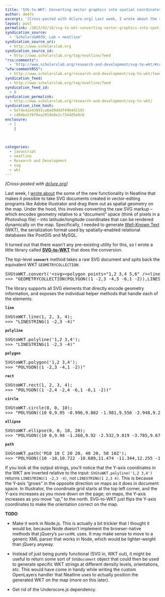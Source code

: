 ```yaml
---
title: 'SVG-to-WKT: Converting vector graphics into spatial coordinates'
author: dm4fn
excerpt: '[Cross-posted with dclure.org] Last week, I wrote about the some of the new functionality in Neatline that makes it possible to take SVG documents created in vector-editing programs like Adobe Illustrator and drag them out as spatial geometry on the map. Under the hood, this involves converting the raw SVG markup &ndash; which encodes geometry&hellip;. <a href="http://www.scholarslab.org/research-and-development/svg-to-wkt/">More.</a>'
layout: post
permalink: /2013/02/18/svg-to-wkt-converting-vector-graphics-into-spatial-coordinates/
syndication_source:
  - 'Scholars&#039; Lab » neatline'
syndication_source_uri:
  - http://www.scholarslab.org
syndication_source_id:
  - http://www.scholarslab.org/tag/neatline/feed
"rss:comments":
  - 'http://www.scholarslab.org/research-and-development/svg-to-wkt/#comments'
"wfw:commentRSS":
  - http://www.scholarslab.org/research-and-development/svg-to-wkt/feed/
syndication_feed:
  - http://www.scholarslab.org/tag/neatline/feed
syndication_feed_id:
  - 8
syndication_permalink:
  - http://www.scholarslab.org/research-and-development/svg-to-wkt/
syndication_item_hash:
  - 5e7de42e43891ca6ed9dddf496442193
  - cd94be576f8ea2919e8e2c7344d5e8c0
enclosure:
  - |
    |
        
        
        
categories:
  - javascript
  - neatline
  - Research and Development
  - svg
  - wkt
---
```

*[Cross-posted with [dclure.org][1]]*

Last week, I [wrote about][2] the some of the new functionality in Neatline that makes it possible to take SVG documents created in vector-editing programs like Adobe Illustrator and drag them out as spatial geometry on the map. Under the hood, this involves converting the raw SVG markup &#8211; which encodes geometry relative to a &#8220;document&#8221; space (think of pixels in a Photoshop file) &#8211; into latitude/longitude coordinates that can be rendered dynamically on the map. Specifically, I needed to generate [Well-Known Text][3] (WKT), the serialization format used by spatially-enabled relational databases like PostGIS and MySQL.

It turned out that there wasn&#8217;t any pre-existing utility for this, so I wrote a little library called **[SVG-to-WKT][4]** that does the conversion.

The top-level **`convert`** method takes a raw SVG document and spits back the equivalent WKT `GEOMETRYCOLLECTION`:

<pre class="brush: jscript; title: ; notranslate">SVGtoWKT.convert('&lt;svg&gt;&lt;polygon points="1,2 3,4 5,6" /&gt;&lt;line x1="7" y1="8" x2="9" y2="10" /&gt;&lt;/svg&gt;');
&gt;&gt;&gt; "GEOMETRYCOLLECTION(POLYGON((1 -2,3 -4,5 -6,1 -2)),LINESTRING(7 -8,9 -10))"
</pre>

The library supports all SVG elements that directly encode geometry information, and exposes the individual helper methods that handle each of the elements:

**`line`**

<pre class="brush: jscript; title: ; notranslate">SVGtoWKT.line(1, 2, 3, 4);
&gt;&gt;&gt; "LINESTRING(1 -2,3 -4)"
</pre>

**`polyline`**

<pre class="brush: jscript; title: ; notranslate">SVGtoWKT.polyline('1,2 3,4');
&gt;&gt;&gt; "LINESTRING(1 -2,3 -4)"
</pre>

**`polygon`**

<pre class="brush: jscript; title: ; notranslate">SVGtoWKT.polygon('1,2 3,4');
&gt;&gt;&gt; "POLYGON((1 -2,3 -4,1 -2))"
</pre>

**`rect`**

<pre class="brush: jscript; title: ; notranslate">SVGtoWKT.rect(1, 2, 3, 4);
&gt;&gt;&gt; "POLYGON((1 -2,4 -2,4 -6,1 -6,1 -2))"
</pre>

**`circle`**

<pre class="brush: jscript; title: ; notranslate">SVGtoWKT.circle(0, 0, 10);
&gt;&gt;&gt; "POLYGON((10 0,9.95 -0.996,9.802 -1.981,9.556 -2.948,9.215 -3.884,8.782 -4.783,8.262 -5.633,7.66 -6.428,6.982 -7.159,6.235 -7.818,5.425 -8.4,4.562 -8.899,3.653 -9.309,2.708 -9.626,1.736 -9.848,0.747 -9.972,-0.249 -9.997,-1.243 -9.922,-2.225 -9.749,-3.185 -9.479,-4.113 -9.115,-5 -8.66,-5.837 -8.119,-6.617 -7.498,-7.331 -6.802,-7.971 -6.038,-8.533 -5.214,-9.01 -4.339,-9.397 -3.42,-9.691 -2.468,-9.888 -1.49,-9.988 -0.498,-9.988 0.498,-9.888 1.49,-9.691 2.468,-9.397 3.42,-9.01 4.339,-8.533 5.214,-7.971 6.038,-7.331 6.802,-6.617 7.498,-5.837 8.119,-5 8.66,-4.113 9.115,-3.185 9.479,-2.225 9.749,-1.243 9.922,-0.249 9.997,0.747 9.972,1.736 9.848,2.708 9.626,3.653 9.309,4.562 8.899,5.425 8.4,6.235 7.818,6.982 7.159,7.66 6.428,8.262 5.633,8.782 4.783,9.215 3.884,9.556 2.948,9.802 1.981,9.95 0.996,10 0))"
</pre>

**`ellipse`**

<pre class="brush: jscript; title: ; notranslate">SVGtoWKT.ellipse(0, 0, 10, 20);
&gt;&gt;&gt; "POLYGON((10 0,9.98 -1.268,9.92 -2.532,9.819 -3.785,9.679 -5.023,9.501 -6.241,9.284 -7.433,9.029 -8.596,8.738 -9.724,8.413 -10.813,8.053 -11.858,7.66 -12.856,7.237 -13.802,6.785 -14.692,6.306 -15.523,5.801 -16.292,5.272 -16.995,4.723 -17.629,4.154 -18.193,3.569 -18.683,2.969 -19.098,2.358 -19.436,1.736 -19.696,1.108 -19.877,0.476 -19.977,-0.159 -19.997,-0.792 -19.937,-1.423 -19.796,-2.048 -19.576,-2.665 -19.277,-3.271 -18.9,-3.863 -18.447,-4.441 -17.92,-5 -17.321,-5.539 -16.651,-6.056 -15.915,-6.549 -15.115,-7.015 -14.254,-7.453 -13.335,-7.861 -12.363,-8.237 -11.341,-8.58 -10.274,-8.888 -9.165,-9.161 -8.019,-9.397 -6.84,-9.595 -5.635,-9.754 -4.406,-9.874 -3.16,-9.955 -1.901,-9.995 -0.635,-9.995 0.635,-9.955 1.901,-9.874 3.16,-9.754 4.406,-9.595 5.635,-9.397 6.84,-9.161 8.019,-8.888 9.165,-8.58 10.274,-8.237 11.341,-7.861 12.363,-7.453 13.335,-7.015 14.254,-6.549 15.115,-6.056 15.915,-5.539 16.651,-5 17.321,-4.441 17.92,-3.863 18.447,-3.271 18.9,-2.665 19.277,-2.048 19.576,-1.423 19.796,-0.792 19.937,-0.159 19.997,0.476 19.977,1.108 19.877,1.736 19.696,2.358 19.436,2.969 19.098,3.569 18.683,4.154 18.193,4.723 17.629,5.272 16.995,5.801 16.292,6.306 15.523,6.785 14.692,7.237 13.802,7.66 12.856,8.053 11.858,8.413 10.813,8.738 9.724,9.029 8.596,9.284 7.433,9.501 6.241,9.679 5.023,9.819 3.785,9.92 2.532,9.98 1.268,10 0))"
</pre>

**`path`**

<pre class="brush: jscript; title: ; notranslate">SVGtoWKT.path('M10 10 C 20 20, 40 20, 50 10Z');
&gt;&gt;&gt; "POLYGON((10 -10,10.722 -10.689,11.474 -11.344,12.255 -11.964,13.062 -12.551,13.894 -13.102,14.747 -13.62,15.62 -14.103,16.51 -14.552,17.417 -14.968,18.339 -15.35,19.273 -15.7,20.219 -16.018,21.175 -16.304,22.139 -16.558,23.112 -16.782,24.09 -16.974,25.075 -17.137,26.064 -17.269,27.056 -17.371,28.051 -17.443,29.048 -17.486,30.045 -17.5,31.043 -17.484,32.04 -17.438,33.035 -17.363,34.027 -17.258,35.015 -17.123,35.999 -16.958,36.977 -16.763,37.949 -16.536,38.913 -16.279,39.868 -15.99,40.813 -15.67,41.746 -15.317,42.666 -14.931,43.571 -14.512,44.461 -14.06,45.332 -13.574,46.183 -13.053,47.012 -12.498,47.817 -11.909,48.595 -11.285,49.345 -10.627,49.909 -10,48.911 -10,47.914 -10,46.916 -10,45.918 -10,44.92 -10,43.923 -10,42.925 -10,41.927 -10,40.929 -10,39.932 -10,38.934 -10,37.936 -10,36.939 -10,35.941 -10,34.943 -10,33.945 -10,32.948 -10,31.95 -10,30.952 -10,29.954 -10,28.957 -10,27.959 -10,26.961 -10,25.964 -10,24.966 -10,23.968 -10,22.97 -10,21.973 -10,20.975 -10,19.977 -10,18.98 -10,17.982 -10,16.984 -10,15.986 -10,14.989 -10,13.991 -10,12.993 -10,11.995 -10,10.998 -10,10 -10))"
</pre>

If you look at the output strings, you&#8217;ll notice that the Y-axis coordinates in the WKT are inverted relative to the input: `SVGtoWKT.polyline('1,2 3,4')` returns `LINESTRING(1 -2,3 -4)`, not `LINESTRING(1 2,3 4)`. This is because the Y-axis &#8220;grows&#8221; in the opposite direction on maps as it does in document space. In Illustrator, the coordinate grid starts at the top left corner, and the Y-axis increases as you move down on the page; on maps, the Y-axis increases as you move &#8220;up,&#8221; to the north. SVG-to-WKT just flips the Y-axis coordinates to make the orientation correct on the map.

**TODO**

*   Make it work in Node.js. This is actually a bit trickier that I thought it would be, because Node doesn&#8217;t implement the browser-native methods that jQuery&#8217;s `parseXML` uses. It may make sense to move to a generic XML parser that works in Node, which would be lighter-weight than jQuery anyway.

*   Instead of just being purely functional (SVG in, WKT out), it might be useful to return some sort of `SVGDocument` object that could then be used to generate specific WKT strings at different density levels, orientations, etc. This would have come in handy while writing the custom OpenLayers handler that Neatline uses to actually position the generated WKT on the map (more on this later).

*   Get rid of the Underscore.js dependency.

 [1]: http://dclure.org/logs/svg-to-wkt/
 [2]: http://www.scholarslab.org/dh-developer/neatline-drawing-svg-on-maps/
 [3]: http://en.wikipedia.org/wiki/Well-known_text
 [4]: https://github.com/davidmcclure/svg-to-wkt